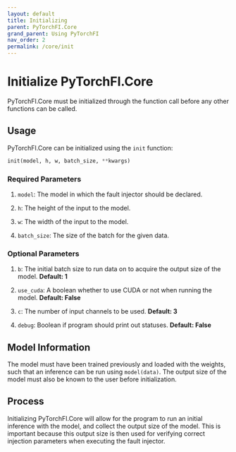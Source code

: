 ```yaml
---
layout: default
title: Initializing
parent: PyTorchFI.Core
grand_parent: Using PyTorchFI
nav_order: 2
permalink: /core/init
---
```


# Initialize PyTorchFI.Core

PyTorchFI.Core must be initialized through the function call before any other functions can be called.

## Usage

PyTorchFI.Core can be initialized using the `init` function:

```python
init(model, h, w, batch_size, **kwargs)
```

### Required Parameters

1. `model`: The model in which the fault injector should be declared.

2. `h`: The height of the input to the model.

3. `w`: The width of the input to the model.

4. `batch_size`: The size of the batch for the given data.

### Optional Parameters

1. `b`: The initial batch size to run data on to acquire the output size of the model. **Default: 1**

2. `use_cuda`: A boolean whether to use CUDA or not when running the model. **Default: False**

3. `c`: The number of input channels to be used. **Default: 3**

4. `debug`: Boolean if program should print out statuses. **Default: False**

## Model Information

The model must have been trained previously and loaded with the weights, such that an inference can be run using `model(data)`. The output size of the model must also be known to the user before initialization.

## Process

Initializing PyTorchFI.Core will allow for the program to run an initial inference with the model, and collect the output size of the model. This is important because this output size is then used for verifying correct injection parameters when executing the fault injector.
